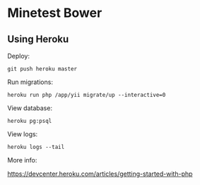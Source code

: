 # Minetest Bower


## Using Heroku

Deploy:

```
git push heroku master
```

Run migrations:

```
heroku run php /app/yii migrate/up --interactive=0
```

View database:

```
heroku pg:psql
```

View logs:

```
heroku logs --tail
```

More info:

https://devcenter.heroku.com/articles/getting-started-with-php